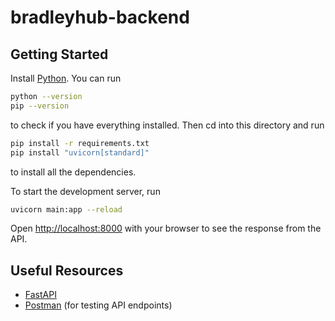# bradleyhub-backend

## Getting Started

Install [Python](https://www.python.org/). You can run
```bash
python --version
pip --version
```
to check if you have everything installed. Then cd into this directory and run
```bash
pip install -r requirements.txt
pip install "uvicorn[standard]"
```
to install all the dependencies.

To start the development server, run
```bash
uvicorn main:app --reload
```

Open [http://localhost:8000](http://localhost:8000) with your browser to see the response from the API.

## Useful Resources
- [FastAPI](https://fastapi.tiangolo.com/)
- [Postman](https://www.getpostman.com/) (for testing API endpoints)